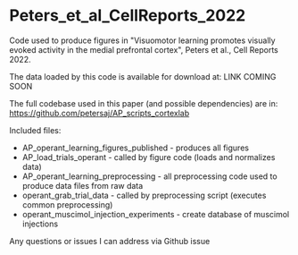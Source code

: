 # Peters_et_al_CellReports_2022
Code used to produce figures in "Visuomotor learning promotes visually evoked activity in the medial prefrontal cortex", Peters et al., Cell Reports 2022.

The data loaded by this code is available for download at: LINK COMING SOON

The full codebase used in this paper (and possible dependencies) are in: https://github.com/petersaj/AP_scripts_cortexlab

Included files: 
- AP_operant_learning_figures_published - produces all figures 
- AP_load_trials_operant - called by figure code (loads and normalizes data) 
- AP_operant_learning_preprocessing - all preprocessing code used to produce data files from raw data 
- operant_grab_trial_data - called by preprocessing script (executes common preprocessing)
- operant_muscimol_injection_experiments - create database of muscimol injections

Any questions or issues I can address via Github issue
